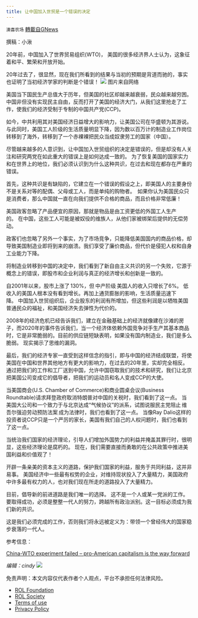 ```yaml
---
title: 让中国加入世贸是一个错误的决定
---
```

`澳喜农场` [轉載自GNews](https://gnews.org/zh-hans/1753684/)

撰稿：小湫

20年前，中国加入了世界贸易组织(WTO)， 美国的很多经济界人士认为，这象征着和平、繁荣和开放开始。

20年过去了，很显然，现在我们所看到的结果与当初的预期是背道而驰的，事实也证明了当初经济学家的判断是个错误！
![](https://assets.gnews.org/wp-content/uploads/2021/12/CF69ED58-561B-48DF-9AF5-3D4933343B53-edited.jpeg)
图片来自网络

美国当下国民生产总值大于历年，但美国的社区却越来越衰弱，民众越来越穷困。中国非但没有实现民主自由，反而打开了美国的经济大门，从我们这里抢走了工作，使我们的经济受制于专制的中国共产党(CCP)。

如今，中共利用其对美国经济日益增大的影响力，让美国公司在华盛顿为其游说。与此同时，美国工人阶级的生活质量明显下降，因为数以百万计的制造业工作岗位转移到了海外，转移到了一个赤裸裸把民众当成奴隶劳工的国家（中国）。

尽管越来越多的人意识到，让中国加入世贸组织的决定是错误的，但是却没有人关注和研究两党在如此重大的错误上是如何达成一致的。 为了恢复美国的国家实力和在世界上的地位，我们必须认识到为什么这种共识，在过去和现在都存在严重的错误。

首先，这种共识是有缺陷的，它建立在一个错误的假设之上，即美国人的主要身份不是关系对等的配偶、父母或工人，而是单纯的购物者。  如果你认为美国民众只是消费者，那么中国就一直在向我们提供不合格的商品，而且价格非常低廉！

美国政客忽略了产品便宜的原因，那就是物品是由工资更低的外国工人生产的。 在中国，这些工人可能是被奴役的维族人，从他们家被绑架后提供的无偿劳动。

政客们也忽略了另外一个事实，为了市场竞争，只能降低美国国内的商品价格，却导致美国制造业即将到来的崩溃。我们享受了廉价商品，但代价是侵犯人权和自身工业能力下降。

将制造业转移到中国的决定中，我们看到了新自由主义共识的另一个失败，它源于概念上的错误，即股市和企业利润与真正的经济增长和创新是一致的。

自2001年以来，股市上涨了 130%，但 中产阶级 美国人的收入只增长了6%。 低收入的美国人根本没有看到增长。再加上通货膨胀的影响，生活质量迅速下降。 中国加入世贸组织后，企业股东的利润有所增加，但这些利润是以牺牲美国普通民众的福祉，和美国经济失去弹性为代价的。

2008年的经济危机已经告诉我们，建立在金融基础上的经济就像建在沙滩的房子，而2020年的事件告诉我们，当一个经济体依赖外国竞争对手生产其基本商品时，它是非常脆弱的。目前的供应链短缺表明，如果没有国内制造业，我们是多么脆弱。 现实揭示了思维的漏洞。

最后，我们的经济专家一直受到这样信念的指引，即与中国的经济结成联盟，将使美国在中国和世界其他地方有更大的影响力，在过去的20年里，实却完全相反。通过把我们的工作和工厂送到中国，允许中国窃取我们的技术和研究，我们让北京把美国公司变成它的倡导者，把我们的运动员和名人变成CCP的大使。

当美国商会(U.S. Chamber of Commerce)和商业圆桌会议(Business Roundtable)请求拜登政府取消特朗普对中国的关税时，我们看到了这一点。 当美国大公司和一个致力于与北京达成“气候协议”的派系，试图说服民主党阻止 维吾尔强迫劳动预防法案 成为法律时，我们也看到了这一点。 当像Ray Dalio这样的投资者说CCP只是一个严厉的家长，美国有我们自己的人权问题时，我们也看到了这一点。

当统治我们国家的经济理论，引导人们增加外国势力的利益并掩盖其罪行时，很明显，这些经济理论是腐朽的。 现在，我们需要直接而勇敢的在公共政策中推进美国利益和价值观了！

开辟一条亲美的资本主义的道路，保护我们国家的利益，服务于共同利益，这并非易事。 美国经济中一些最有权势的企业，对维持现状投入了大量精力，美国政府中许多最有权力的人，也对我们现在所走的道路投入了大量精力。

目前，倡导新的前进道路是我们唯一的选择。 这不是一个人或某一党派的工作。要取得成功，必须是整整一代人的努力，跨越所有政治派别。这一目标必须成为我们新的共识。

这是我们必须完成的工作，否则我们将永远被定义为：带领一个曾经伟大的国家稳步衰落的一代人。

参考信息：

[China-WTO experiment failed – pro-American capitalism is the way forward](https://www.foxnews.com/opinion/china-wto-experiment-failed-pro-american-capitalism-sen-marco-rubio)

*编辑：cindy*
![](https://assets.gnews.org/wp-content/uploads/2021/12/澳喜图标2-1-1.jpg)


 

免责声明：本文内容仅代表作者个人观点，平台不承担任何法律风险。

- [ROL Foundation](https://rolfoundation.org/)
- [ROL Society](https://rolsociety.org/)
- [Terms of use](https://gnews.org/terms-of-use-3/)
- [Privacy Policy](https://gnews.org/privacy-policy/)
